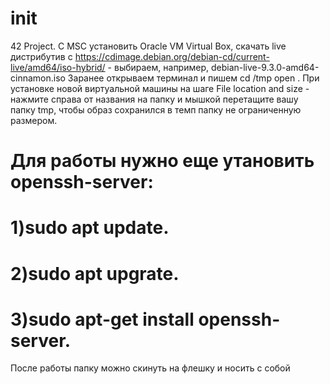 # init
42 Project.
C MSC установить Oracle VM Virtual Box, скачать live дистрибутив с https://cdimage.debian.org/debian-cd/current-live/amd64/iso-hybrid/ - выбираем, например, debian-live-9.3.0-amd64-cinnamon.iso
Заранее открываем терминал и пишем
cd /tmp
open .
При установке новой виртуальной машины на шаге File location and size - нажмите справа от названия на папку и мышкой перетащите вашу папку tmp, чтобы образ сохранился в темп папку не ограниченную размером.
# Для работы нужно еще утановить openssh-server:
# 1)sudo apt update.
# 2)sudo apt upgrate.
# 3)sudo apt-get install openssh-server.
После работы папку можно скинуть на флешку и носить с собой

